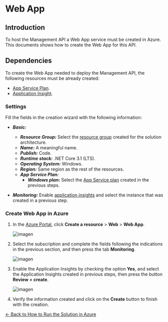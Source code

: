 # Web App

## Introduction
To host the Management API a Web App service must be created in Azure. This documents shows how to create the Web App for this API.

## Dependencies
To create the Web App needed to deploy the Management API, the following resources must be already created:

- [App Service Plan](service_plan.md).
- [Application Insight](application_insights.md). 

### Settings
Fill the fields in the creation wizard with the following information: 

- ***Basic:***
    - ***Resource Group:*** Select the [resource group](./README.md#architecture-resource-group) created for the solution architecture.
    - ***Name:*** A meaningful name.
    - ***Publish:*** Code.
    - ***Runtime stack:*** .NET Core 3.1 (LTS).
    - ***Operating System:*** Windows.
    - ***Region:*** Same region as the rest of the resources.
    - ***App Service Plan:*** 
        - ***Windows plan:*** Select the [App Service plan](service_plan.md) created in the previous steps. 
    
- ***Monitoring:*** Enable [application insights](./application_insights.md) and select the instance that was created in a previous step.

### Create Web App in Azure
1. In the [Azure Portal](https://portal.azure.com/), click **Create a resource** > **Web** > **Web App**.

    ![imagen](images/web_app_in_portal.png)
1. Select the subscription and complete the fields following the indications in the previous section, and then press the tab **Monitoring**.
    
    ![imagen](images/web_app_create.png)
1. Enable the Application Insights by checking the option **Yes**, and select the Application Insights created in previous steps, then press the button **Review + create**.

    ![imagen](images/web_app_monitoring_disable.png)
1. Verify the information created and click on the **Create** button to finish with the creation.

[← Back to How to Run the Solution in Azure](README.md#how-to-run-the-solution-in-azure)